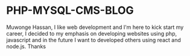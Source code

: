 # PHP-MYSQL-CMS-BLOG

Muwonge Hassan, I like web development and I'm here to kick start my career, I decided to my emphasis on developing websites using php, javascript and in the future I want to developed others using react and node.js. Thanks
